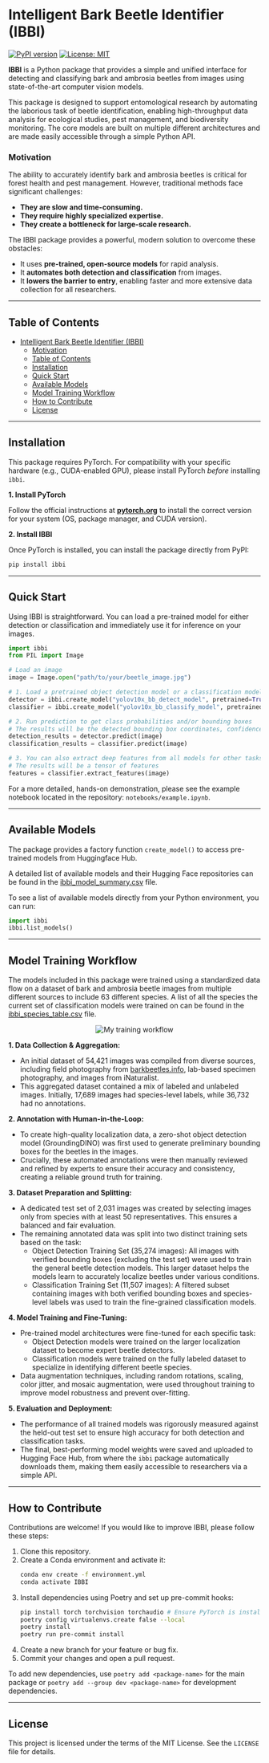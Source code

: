 # Intelligent Bark Beetle Identifier (IBBI)

<!-- [![JOSS submission](https://joss.theoj.org/papers/10.21105/joss.01234/status.svg)](https://joss.theoj.org/papers/10.21105/joss.01234) -->
[![PyPI version](https://badge.fury.io/py/ibbi.svg)](https://badge.fury.io/py/ibbi)
[![License: MIT](https://img.shields.io/badge/License-MIT-yellow.svg)](https://opensource.org/licenses/MIT)

**IBBI** is a Python package that provides a simple and unified interface for detecting and classifying bark and ambrosia beetles from images using state-of-the-art computer vision models.

This package is designed to support entomological research by automating the laborious task of beetle identification, enabling high-throughput data analysis for ecological studies, pest management, and biodiversity monitoring. The core models are built on multiple different architectures and are made easily accessible through a simple Python API.

### Motivation

The ability to accurately identify bark and ambrosia beetles is critical for forest health and pest management. However, traditional methods face significant challenges:

* **They are slow and time-consuming.**
* **They require highly specialized expertise.**
* **They create a bottleneck for large-scale research.**

The IBBI package provides a powerful, modern solution to overcome these obstacles:

* It uses **pre-trained, open-source models** for rapid analysis.
* It **automates both detection and classification** from images.
* It **lowers the barrier to entry**, enabling faster and more extensive data collection for all researchers.

---

## Table of Contents

- [Intelligent Bark Beetle Identifier (IBBI)](#intelligent-bark-beetle-identifier-ibbi)
    - [Motivation](#motivation)
  - [Table of Contents](#table-of-contents)
  - [Installation](#installation)
  - [Quick Start](#quick-start)
  - [Available Models](#available-models)
  - [Model Training Workflow](#model-training-workflow)
  - [How to Contribute](#how-to-contribute)
  - [License](#license)

---

## Installation

This package requires PyTorch. For compatibility with your specific hardware (e.g., CUDA-enabled GPU), please install PyTorch *before* installing `ibbi`.

**1. Install PyTorch**

Follow the official instructions at **[pytorch.org](https://pytorch.org/get-started/locally/)** to install the correct version for your system (OS, package manager, and CUDA version).

**2. Install IBBI**

Once PyTorch is installed, you can install the package directly from PyPI:

```bash
pip install ibbi
````

-----

## Quick Start

Using IBBI is straightforward. You can load a pre-trained model for either detection or classification and immediately use it for inference on your images.

```python
import ibbi
from PIL import Image

# Load an image
image = Image.open("path/to/your/beetle_image.jpg")

# 1. Load a pretrained object detection model or a classification model
detector = ibbi.create_model("yolov10x_bb_detect_model", pretrained=True)
classifier = ibbi.create_model("yolov10x_bb_classify_model", pretrained=True)

# 2. Run prediction to get class probabilities and/or bounding boxes
# The results will be the detected bounding box coordinates, confidence scores, and class labels
detection_results = detector.predict(image)
classification_results = classifier.predict(image)

# 3. You can also extract deep features from all models for other tasks
# The results will be a tensor of features
features = classifier.extract_features(image)

```

For a more detailed, hands-on demonstration, please see the example notebook located in the repository: `notebooks/example.ipynb`.

-----

## Available Models

The package provides a factory function `create_model()` to access pre-trained models from Huggingface Hub.

A detailed list of available models and their Hugging Face repositories can be found in the [ibbi_model_summary.csv](./src/ibbi/data/ibbi_model_summary.csv) file.

To see a list of available models directly from your Python environment, you can run:

```python
import ibbi
ibbi.list_models()
```

-----

## Model Training Workflow

The models included in this package were trained using a standardized data flow on a dataset of bark and ambrosia beetle images from multiple different sources to include 63 different species. A list of all the species the current set of classification models were trained on can be found in the [ibbi_species_table.csv](./docs/assets/data/ibbi_species_table.csv) file.

<p align="center">
  <img src="./docs/assets/images/data_flow_ibbi.png" alt="My training workflow">
</p>

**1. Data Collection & Aggregation:**

  * An initial dataset of 54,421 images was compiled from diverse sources, including field photography from [barkbeetles.info](https://www.barkbeetles.info), lab-based specimen photography, and images from iNaturalist.
  * This aggregated dataset contained a mix of labeled and unlabeled images. Initially, 17,689 images had species-level labels, while 36,732 had no annotations.

**2. Annotation with Human-in-the-Loop:**

  * To create high-quality localization data, a zero-shot object detection model (GroundingDINO) was first used to generate preliminary bounding boxes for the beetles in the images.
  * Crucially, these automated annotations were then manually reviewed and refined by experts to ensure their accuracy and consistency, creating a reliable ground truth for training.

**3. Dataset Preparation and Splitting:**

  * A dedicated test set of 2,031 images was created by selecting images only from species with at least 50 representatives. This ensures a balanced and fair evaluation.
  * The remaining annotated data was split into two distinct training sets based on the task:
    * Object Detection Training Set (35,274 images): All images with verified bounding boxes (excluding the test set) were used to train the general beetle detection models. This larger dataset helps the models learn to accurately localize beetles under various conditions.
    * Classification Training Set (11,507 images): A filtered subset containing images with both verified bounding boxes and species-level labels was used to train the fine-grained classification models.

**4. Model Training and Fine-Tuning:**

  * Pre-trained model architectures were fine-tuned for each specific task:
    * Object Detection models were trained on the larger localization dataset to become expert beetle detectors.
    * Classification models were trained on the fully labeled dataset to specialize in identifying different beetle species.
  * Data augmentation techniques, including random rotations, scaling, color jitter, and mosaic augmentation, were used throughout training to improve model robustness and prevent over-fitting.

**5. Evaluation and Deployment:**

  * The performance of all trained models was rigorously measured against the held-out test set to ensure high accuracy for both detection and classification tasks.
  * The final, best-performing model weights were saved and uploaded to Hugging Face Hub, from where the `ibbi` package automatically downloads them, making them easily accessible to researchers via a simple API.

-----

## How to Contribute

Contributions are welcome\! If you would like to improve IBBI, please follow these steps:

1.  Clone this repository.
2.  Create a Conda environment and activate it:
    ```bash
    conda env create -f environment.yml
    conda activate IBBI
    ```
3.  Install dependencies using Poetry and set up pre-commit hooks:
    ```bash
    pip install torch torchvision torchaudio # Ensure PyTorch is installed first
    poetry config virtualenvs.create false --local
    poetry install
    poetry run pre-commit install
    ```
4.  Create a new branch for your feature or bug fix.
5.  Commit your changes and open a pull request.

To add new dependencies, use `poetry add <package-name>` for the main package or `poetry add --group dev <package-name>` for development dependencies.

-----

<!-- ## Citing IBBI

If you use IBBI in your research, please cite the JOSS paper.

**(Placeholder) To be added upon acceptance:**

> Marais, C., et al., (2025). IBBI: Intelligent Bark Beetle Identifier. Journal of Open Source Software, X(XX), XXXX. https://www.google.com/search?q=https://doi.org/XX.XXXXX/joss.XXXXX

You can also cite the specific version of the software archive using the DOI provided by Zenodo/figshare.

----- -->

## License

This project is licensed under the terms of the MIT License. See the `LICENSE` file for details.
